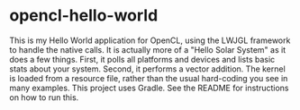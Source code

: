 opencl-hello-world
==================

This is my Hello World application for OpenCL, using the LWJGL framework to handle the native calls.  It is actually more of a "Hello Solar System" as it does a few things.  First, it polls all platforms and devices and lists basic stats about your system.  Second, it performs a vector addition.  The kernel is loaded from a resource file, rather than the usual hard-coding you see in many examples.  This project uses Gradle.  See the README for instructions on how to run this.
